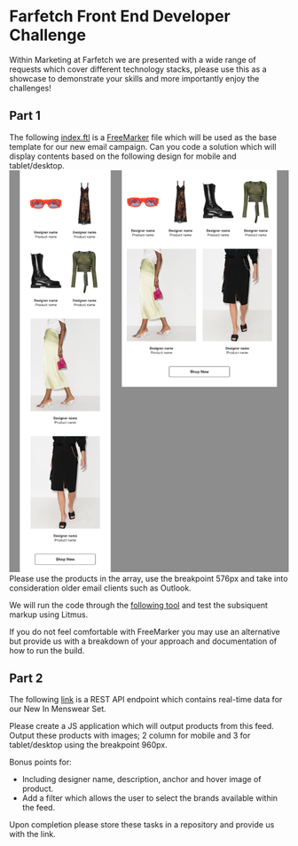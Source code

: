 # Farfetch Front End Developer Challenge

Within Marketing at Farfetch we are presented with a wide range of requests which cover different technology stacks, please use this as a showcase to demonstrate your skills and more importantly enjoy the challenges!

## Part 1

The following [index.ftl](./task1/task1.ftl) is a [FreeMarker](https://freemarker.apache.org/docs/ref_directives.html) file which will be used as the base template for our new email campaign. Can you code a solution which will display contents based on the following design for mobile and tablet/desktop. ![following design](./task1/module_design.jpg) Please use the products in the array, use the breakpoint 576px and take into consideration older email clients such as Outlook. 

We will run the code through the [following tool](https://try.freemarker.apache.org/) and test the subsiquent markup using Litmus.

If you do not feel comfortable with FreeMarker you may use an alternative but provide us with a breakdown of your approach and documentation of how to run the build.

## Part 2

The following [link](https://www.farfetch.com/uk/plpslice/listing-api/query?setId=9645&view=180&gender=Men) is a REST API endpoint which contains real-time data for our New In Menswear Set.

Please create a JS application which will output products from this feed. Output these products with images; 2 column for mobile and 3 for tablet/desktop using the breakpoint 960px.

Bonus points for:

- Including designer name, description, anchor and hover image of product.
- Add a filter which allows the user to select the brands available within the feed.

Upon completion please store these tasks in a repository and provide us with the link.
